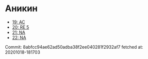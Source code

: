 # Аникин
- [19: AC](19.md)
- [20: RE 5](20.md)
- [21: NA](21.md)
- [22: NA](22.md)

Commit: 8abfcc94ae62ad50adba38f2ee040281f2932af7
 fetched at: 20201018-181703
